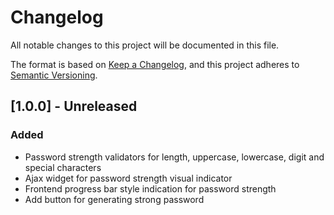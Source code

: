# Changelog
All notable changes to this project will be documented in this file.

The format is based on [Keep a Changelog](https://keepachangelog.com/en/1.0.0/),
and this project adheres to [Semantic Versioning](https://semver.org/spec/v2.0.0.html).

## [1.0.0] - Unreleased

### Added
- Password strength validators for length, uppercase, lowercase, digit and special characters
- Ajax widget for password strength visual indicator
- Frontend progress bar style indication for password strength
- Add button for generating strong password
